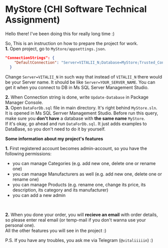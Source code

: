 # MyStore (CHI Software Technical Assignment)
Hello there!
I've been doing this for really long time :)

So, This is an instruction on how to prepare the project for work.
<br />
  **1.** Open project, go to ```MyStore/appsettings.json```.
```json
"ConnectionStrings": {
    "DefaultConnection": "Server=VITALII_N;Database=MyStore;Trusted_Connection=True;MultipleActiveResultSets=True"
  }
```
Change ```Server=VITALII_N``` in such way that instead of ```VITALII_N``` there would be your Server name.
It should be like ```Server=YOUR_SERVER_NAME```.
You can get it when you connect to DB in Ms SQL Server Management Studio.

  **2.** When Connection string is done, write ```Update-Database``` in Package Manager Console.
  <br />
  **3.** Open ```DataForDb.sql``` file in main directory. It's right behind ```MyStore.sln```.
  <br />
  It is opened in Ms SQL Serrver Management Studio.
  Before run this query, make sure you **don't have** a database with **the same name** ```MyStore```.
  <br />
  If it's okay, go ahead and run ```DataForDb.sql```.
  It just adds examples to DataBase, so you don't need to do it by yourself.

**Some information about my project's features**

**1.** First registered account becomes admin-account, so you have the following permissions:
   - you can manage Categories (e.g. add new one, delete one or rename one)
   - you can manage Manufacturers as well (e.g. add new one, delete one or rename one)
   - you can manage Products (e.g. rename one, change its price, its description, its category and its manufacturer)
   - you can add a new admin
<br />

**2.** When you done your order, you will **recieve an email** with order details, so please enter real email 
(or temp-mail if you don't wanna use your personal one).
<br />
All the other features you will see in the project :)

P.S. If you have any troubles, you ask me via Telegram (```@vitaliiiiin```) :)

